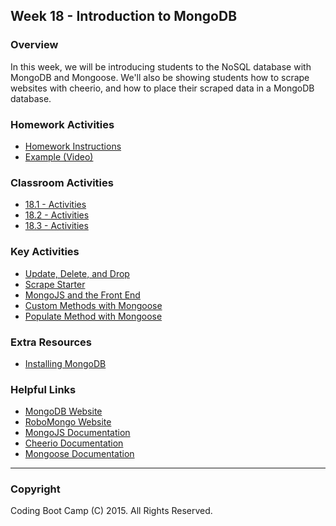 ## Week 18 - Introduction to MongoDB

### Overview

In this week, we will be introducing students to the NoSQL database with MongoDB and Mongoose. We'll also be showing students how to scrape websites with cheerio, and how to place their scraped data in a MongoDB database.

### Homework Activities

* [Homework Instructions](2-Homework/Instructions/homework_instructions.md)
* [Example (Video)](2-Homework/Instructions/Week-18-Homework-Video.mov)

### Classroom Activities

* [18.1 - Activities](1-Class-Content/18.1/Activities)
* [18.2 - Activities](1-Class-Content/18.2/Activities)
* [18.3 - Activities](1-Class-Content/18.3/Activities)

### Key Activities

* [Update, Delete, and Drop](1-Class-Content/18.1/Activities/4-Student-Update-Delete-and-Drop)
* [Scrape Starter](1-Class-Content/18.2/Activities/2-Scrape-Starter)
* [MongoJS and the Front End](1-Class-Content/18.2/Activities/6-MongoJS-and-the-Front-End)
* [Custom Methods with Mongoose](1-Class-Content/18.3/Activities/5-Custom-Method-Exercise)
* [Populate Method with Mongoose](1-Class-Content/18.3/Activities/7-Populate-Exercise)

### Extra Resources

* [Installing MongoDB](1-Class-Content/18.1/Supplemental/Installing-MongoDB.md)

### Helpful Links

* [MongoDB Website](https://www.mongodb.com/)
* [RoboMongo Website](https://robomongo.org/download)
* [MongoJS Documentation](https://www.npmjs.com/package/mongojs)
* [Cheerio Documentation](https://github.com/cheeriojs/cheerio)
* [Mongoose Documentation](http://mongoosejs.com/docs/guide.html)

- - -

### Copyright

Coding Boot Camp (C) 2015. All Rights Reserved.
